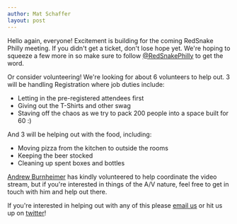 ```yaml
---
author: Mat Schaffer
layout: post
---
```


Hello again, everyone! Excitement is building for the coming RedSnake Philly meeting. If you didn't get a ticket, don't lose hope yet. We're hoping to squeeze a few more in so make sure to follow [@RedSnakePhilly](https://twitter.com/redsnakephilly) to get the word.

Or consider volunteering! We're looking for about 6 volunteers to help out. 3 will be handling Registration where job duties include:

* Letting in the pre-registered attendees first
* Giving out the T-Shirts and other swag
* Staving off the chaos as we try to pack 200 people into a space built for 60 :)

And 3 will be helping out with the food, including:

* Moving pizza from the kitchen to outside the rooms
* Keeping the beer stocked
* Cleaning up spent boxes and bottles

[Andrew Burnheimer](https://twitter.com/aburnheimer) has kindly volunteered to help coordinate the video stream, but if you're interested in things of the A/V nature, feel free to get in touch with him and help out there.

If you're interested in helping out with any of this please [email us](info@redsnakephilly.org) or hit us up on [twitter](https://twitter.com/redsnakephilly)!
